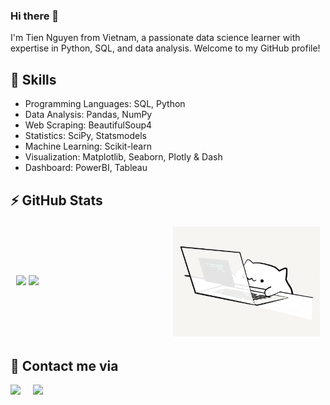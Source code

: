 ### Hi there 👋
I'm Tien Nguyen from Vietnam, a passionate data science learner with expertise in Python, SQL, and data analysis. Welcome to my GitHub profile!

## 🔭 Skills

- Programming Languages: SQL, Python
- Data Analysis: Pandas, NumPy
- Web Scraping: BeautifulSoup4
- Statistics: SciPy, Statsmodels
- Machine Learning: Scikit-learn
- Visualization: Matplotlib, Seaborn, Plotly & Dash
- Dashboard: PowerBI, Tableau

## ⚡ GitHub Stats
<table style="border-collapse: separate; border-radius: 10px;">
<tr>
  <td width="50%">
    <img src="https://github-readme-stats.vercel.app/api?username=tienngm2049&show_icons=true&theme=swift" />
    <img src="https://github-readme-stats.vercel.app/api/top-langs/?username=tienngm2049&layout=compact&theme=swift" />
  </td>
  <td width="50%"><img alt="gif" align="right" src="https://github.com/tienngm2049/tienngm2049/blob/main/github/asset/cat.gif?raw=true"/></td>
</tr>
<table>
  
## 🌱 Contact me via 
<p align="left">
  <a href="https://www.linkedin.com/in/tienngm2049/"><img src="https://img.shields.io/badge/linkedin-%230077B5.svg?&style=for-the-badge&logo=linkedin&logoColor=white" /></a>&nbsp;&nbsp;&nbsp;&nbsp;
  <a href="mailto:tienngm2049@gmail.com?subject=Hello%20Yuri,%20From%20Your%20Github%20Page"><img src="https://img.shields.io/badge/gmail-%23D14836.svg?&style=for-the-badge&logo=gmail&logoColor=white" /></a>&nbsp;&nbsp;&nbsp;&nbsp;
</p>

